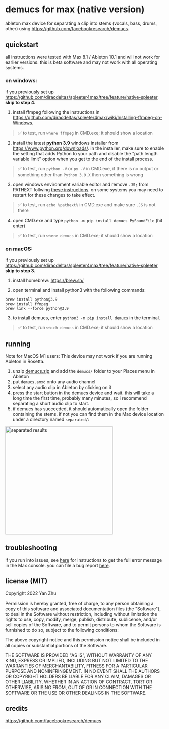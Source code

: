 # demucs for max (native version)

ableton max device for separating a clip into stems (vocals, bass, drums,
other) using https://github.com/facebookresearch/demucs.

## quickstart

all instructions were tested with Max 8.1 / Ableton 10.1 and will not work for earlier versions. this is beta software and may not work with all operating systems. 

### on windows:

if you previously set up https://github.com/diracdeltas/spleeter4max/tree/feature/native-spleeter, **skip to step 4.**

1. install ffmpeg following the instructions in https://github.com/diracdeltas/spleeter4max/wiki/Installing-ffmpeg-on-Windows.

> :white_check_mark: to test, run `where ffmpeg` in CMD.exe; it should show a location

2. install the latest **python 3.9** windows installer from https://www.python.org/downloads/. in the installer, make sure to enable the setting that adds Python to your path and disable the "path length variable limit" option when you get to the end of the install process.

> :white_check_mark: to test, run `python -V` or `py -V` in CMD.exe, if there is no output or something other than `Python 3.9.X` then something is wrong

3. open windows environment variable editor and remove `.JS;` from PATHEXT follwing [these instructions](https://web.archive.org/web/20201111203134/https://support.shotgunsoftware.com/hc/en-us/articles/114094235653-Setting-global-environment-variables-on-Windows). on some systems you may need to restart for these changes to take effect.

> :white_check_mark: to test, run `echo %pathext%` in CMD.exe and make sure `.JS` is not there

4. open CMD.exe and type `python -m pip install demucs PySoundFile` (hit enter)

> :white_check_mark: to test, run `where demucs` in CMD.exe; it should show a location


### on macOS:

if you previously set up https://github.com/diracdeltas/spleeter4max/tree/feature/native-spleeter, **skip to step 3.**

1. install homebrew: https://brew.sh/

2. open terminal and install python3 with the following commands:
```
brew install python@3.9
brew install ffmpeg
brew link --force python@3.9
```

3. to install demucs, enter `python3 -m pip install demucs` in the terminal.

> :white_check_mark: to test, run `which demucs` in CMD.exe; it should show a location


## running

Note for MacOS M1 users: This device may not work if you are running Ableton in Rosetta.

1. unzip [demucs.zip](https://github.com/diracdeltas/demucs4max/releases/download/v0.1/demucs.zip) and add the `demucs/` folder to your Places menu in Ableton
2. put `demucs.amxd` onto any audio channel
3. select any audio clip in Ableton by clicking on it
4. press the start button in the demucs device and wait. this will take a long time the first time, probably many minutes, so i recommend separating a short audio clip to start.
5. if demucs has succeeded, it should automatically open the folder containing the stems. if not you can find them in the Max device location under a directory named `separated/`:

<img width="341" alt="separated results" src="https://user-images.githubusercontent.com/549654/170402865-5f4ef11c-60c9-4c83-85c2-6597a9a25894.png">


## troubleshooting

if you run into issues, see [here](https://github.com/diracdeltas/spleeter4max/tree/feature/native-spleeter#it-not-working-and-i-cant-figure-out-why) for instructions to get the full error message in the Max console. you can file a bug report [here](https://github.com/diracdeltas/demucs4max/issues/new).

## license (MIT)

Copyright 2022 Yan Zhu

Permission is hereby granted, free of charge, to any person obtaining a copy of
this software and associated documentation files (the "Software"), to deal in
the Software without restriction, including without limitation the rights to
use, copy, modify, merge, publish, distribute, sublicense, and/or sell copies
of the Software, and to permit persons to whom the Software is furnished to do
so, subject to the following conditions:

The above copyright notice and this permission notice shall be included in all
copies or substantial portions of the Software.

THE SOFTWARE IS PROVIDED "AS IS", WITHOUT WARRANTY OF ANY KIND, EXPRESS OR
IMPLIED, INCLUDING BUT NOT LIMITED TO THE WARRANTIES OF MERCHANTABILITY,
FITNESS FOR A PARTICULAR PURPOSE AND NONINFRINGEMENT. IN NO EVENT SHALL THE
AUTHORS OR COPYRIGHT HOLDERS BE LIABLE FOR ANY CLAIM, DAMAGES OR OTHER
LIABILITY, WHETHER IN AN ACTION OF CONTRACT, TORT OR OTHERWISE, ARISING FROM,
OUT OF OR IN CONNECTION WITH THE SOFTWARE OR THE USE OR OTHER DEALINGS IN THE
SOFTWARE.

## credits

https://github.com/facebookresearch/demucs

